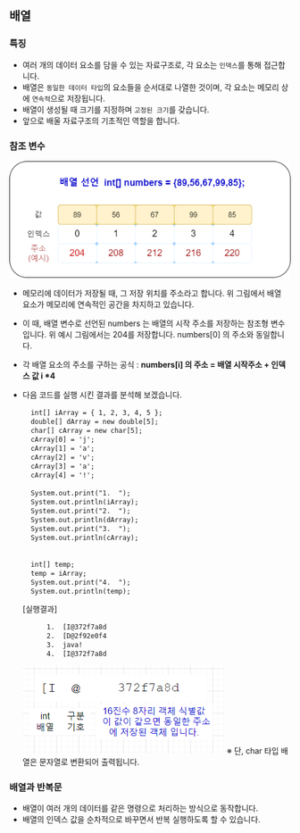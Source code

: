 ## 배열

### 특징

* 여러 개의 데이터 요소를 담을 수 있는 자료구조로, 각 요소는 `인덱스`를 통해 접근합니다. 
* 배열은 `동일한 데이터 타입`의 요소들을 순서대로 나열한 것이며, 각 요소는 메모리 상에 `연속적`으로 저장됩니다.
* 배열이 생성될 때 크기를 지정하며 `고정된 크기`를 갖습니다.
* 앞으로 배울 자료구조의 기초적인 역할을 합니다.

### 참조 변수

![Alt text](docs/images/array.png)

* 메모리에 데이터가 저장될 때, 그 저장 위치를 주소라고 합니다. 위 그림에서 배열 요소가 메모리에 연속적인 공간을 차지하고 있습니다.
* 이 때, 배열 변수로 선언된 numbers 는 배열의 시작 주소를 저장하는  참조형 변수입니다. 위 예시 그림에서는 204를 저장합니다. numbers[0] 의 주소와 동일합니다.
* 각 배열 요소의 주소를 구하는 공식 : <strong>numbers[i] 의 주소 = 배열 시작주소 + 인덱스 값 i *4 </strong>

* 다음 코드를 실행 시킨 결과를 분석해 보겠습니다.

        int[] iArray = { 1, 2, 3, 4, 5 };
        double[] dArray = new double[5];
        char[] cArray = new char[5];
        cArray[0] = 'j';
        cArray[1] = 'a';
        cArray[2] = 'v';    
        cArray[3] = 'a';
        cArray[4] = '!';

        System.out.print("1.  ");
        System.out.println(iArray);
        System.out.print("2.  ");
        System.out.println(dArray);
        System.out.print("3.  ");
        System.out.println(cArray);
        
        
        int[] temp;
        temp = iArray;
        System.out.print("4.  ");
        System.out.println(temp);

    [실행결과]

            1.  [I@372f7a8d
            2.  [D@2f92e0f4
            3.  java!
            4.  [I@372f7a8d

     ![Alt text](docs/images/20240103_200131.png)
        ※ 단, char 타입 배열은 문자열로 변환되어 출력됩니다.

### 배열과 반복문

* 배열이 여러 개의 데이터를 같은 명령으로 처리하는 방식으로 동작합니다.
* 배열의 인덱스 값을 순차적으로 바꾸면서 반복 실행하도록 할 수 있습니다.     






